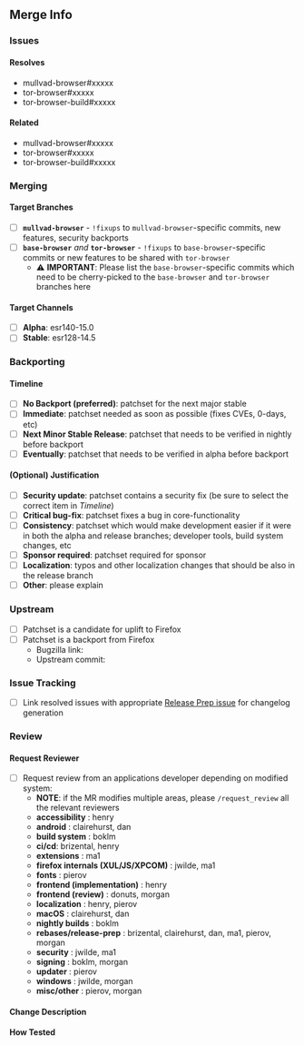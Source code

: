 ## Merge Info

<!-- Bookkeeping information for release management -->

### Issues

#### Resolves
- mullvad-browser#xxxxx
- tor-browser#xxxxx
- tor-browser-build#xxxxx

#### Related

- mullvad-browser#xxxxx
- tor-browser#xxxxx
- tor-browser-build#xxxxx

### Merging

<!-- This block tells the merger where commits need to be merged and future code archaeologists where commits were *supposed* to be merged -->

#### Target Branches

- [ ] **`mullvad-browser`** - `!fixups` to `mullvad-browser`-specific commits, new features, security backports
- [ ] **`base-browser`** *and* **`tor-browser`** - `!fixups` to `base-browser`-specific commits or new features to be shared with `tor-browser`
  - ⚠️ **IMPORTANT**: Please list the `base-browser`-specific commits which need to be cherry-picked to the `base-browser` and `tor-browser` branches here

#### Target Channels

- [ ] **Alpha**: esr140-15.0
- [ ] **Stable**: esr128-14.5

### Backporting

#### Timeline
- [ ] **No Backport (preferred)**: patchset for the next major stable
- [ ] **Immediate**: patchset needed as soon as possible (fixes CVEs, 0-days, etc)
- [ ] **Next Minor Stable Release**: patchset that needs to be verified in nightly before backport
- [ ] **Eventually**: patchset that needs to be verified in alpha before backport

#### (Optional) Justification
- [ ] **Security update**: patchset contains a security fix (be sure to select the correct item in _Timeline_)
- [ ] **Critical bug-fix**: patchset fixes a bug in core-functionality
- [ ] **Consistency**: patchset which would make development easier if it were in both the alpha and release branches; developer tools, build system changes, etc
- [ ] **Sponsor required**: patchset required for sponsor
- [ ] **Localization**: typos and other localization changes that should be also in the release branch
- [ ] **Other**: please explain

### Upstream
- [ ] Patchset is a candidate for uplift to Firefox
- [ ] Patchset is a backport from Firefox
  - Bugzilla link:
  - Upstream commit:

### Issue Tracking
- [ ] Link resolved issues with appropriate [Release Prep issue](https://gitlab.torproject.org/groups/tpo/applications/-/issues/?sort=updated_desc&state=opened&label_name%5B%5D=Apps%3A%3AType%3A%3AReleasePreparation&first_page_size=100) for changelog generation

### Review

#### Request Reviewer

- [ ] Request review from an applications developer depending on modified system:
  - **NOTE**: if the MR modifies multiple areas, please `/request_review` all the relevant reviewers
  - **accessibility** : henry
  - **android** : clairehurst, dan
  - **build system** : boklm
  - **ci/cd**: brizental, henry
  - **extensions** : ma1
  - **firefox internals (XUL/JS/XPCOM)** : jwilde, ma1
  - **fonts** : pierov
  - **frontend (implementation)** : henry
  - **frontend (review)** : donuts, morgan
  - **localization** : henry, pierov
  - **macOS** : clairehurst, dan
  - **nightly builds** : boklm
  - **rebases/release-prep** : brizental, clairehurst, dan, ma1, pierov, morgan
  - **security** : jwilde, ma1
  - **signing** : boklm, morgan
  - **updater** : pierov
  - **windows** : jwilde, morgan
  - **misc/other** : pierov, morgan

#### Change Description

<!-- Whatever context the reviewer needs to effectively review the patchset; if the patch includes UX updates be sure to include screenshots/video of how any new behaviour -->


#### How Tested

<!-- Description of steps taken to verify the change -->
